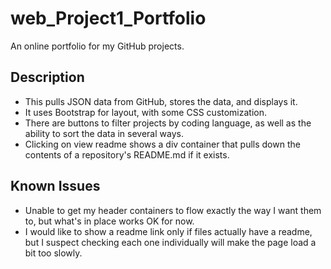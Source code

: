 # web_Project1_Portfolio
An online portfolio for my GitHub projects.

## Description
* This pulls JSON data from GitHub, stores the data, and displays it.  
* It uses Bootstrap for layout, with some CSS customization.
* There are buttons to filter projects by coding language, as well as the ability to sort the data in several ways.
* Clicking on view readme shows a div container that pulls down the contents of a repository's README.md if it exists.

## Known Issues
* Unable to get my header containers to flow exactly the way I want them to, but what's in place works OK for now.
* I would like to show a readme link only if files actually have a readme, but I suspect checking each one individually will make the page load a bit too slowly.
